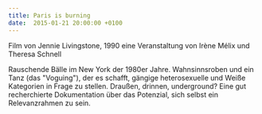 ```yaml
---
title: Paris is burning
date:  2015-01-21 20:00:00 +0100
---
```


Film von Jennie Livingstone, 1990 eine Veranstaltung von Irène Mélix und Theresa Schnell



Rauschende Bälle im New York der 1980er Jahre. Wahnsinnsroben und ein
Tanz (das "Voguing"), der es schafft, gängige heterosexuelle und Weiße
Kategorien in Frage zu stellen. Draußen, drinnen, underground? Eine gut
recherchierte Dokumentation über das Potenzial, sich selbst ein
Relevanzrahmen zu sein.


